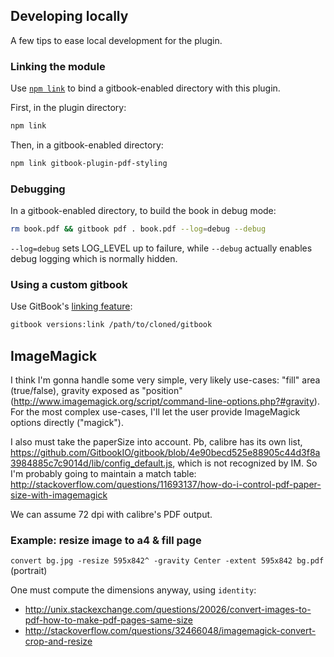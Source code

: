 ## Developing locally

A few tips to ease local development for the plugin.

### Linking the module

Use [`npm link`](https://docs.npmjs.com/cli/link) to bind a gitbook-enabled
directory with this plugin.

First, in the plugin directory:

``` sh
npm link
```

Then, in a gitbook-enabled directory:

``` sh
npm link gitbook-plugin-pdf-styling
```

### Debugging

In a gitbook-enabled directory, to build the book in debug mode:

``` sh
rm book.pdf && gitbook pdf . book.pdf --log=debug --debug
```

`--log=debug` sets LOG_LEVEL up to failure, while `--debug` actually enables
debug logging which is normally hidden.

### Using a custom gitbook

Use GitBook's [linking feature](https://github.com/GitbookIO/gitbook#how-to-use-the-latest-commit-from-gitbook-in-gitbook-cli):

``` sh
gitbook versions:link /path/to/cloned/gitbook
```

## ImageMagick

I think I'm gonna handle some very simple, very likely use-cases: "fill" area (true/false), gravity exposed as "position" (http://www.imagemagick.org/script/command-line-options.php?#gravity). For the most complex use-cases, I'll let the user provide ImageMagick options directly ("magick").

I also must take the paperSize into account. Pb, calibre has its own list, https://github.com/GitbookIO/gitbook/blob/4e90becd525e88905c44d3f8a3984885c7c9014d/lib/config_default.js, which is not recognized by IM. So I'm probably going to maintain a match table: http://stackoverflow.com/questions/11693137/how-do-i-control-pdf-paper-size-with-imagemagick

We can assume 72 dpi with calibre's PDF output.

### Example: resize image to a4 & fill page

`convert bg.jpg -resize 595x842^ -gravity Center -extent 595x842 bg.pdf` (portrait)

One must compute the dimensions anyway, using `identity`:

* http://unix.stackexchange.com/questions/20026/convert-images-to-pdf-how-to-make-pdf-pages-same-size
* http://stackoverflow.com/questions/32466048/imagemagick-convert-crop-and-resize
